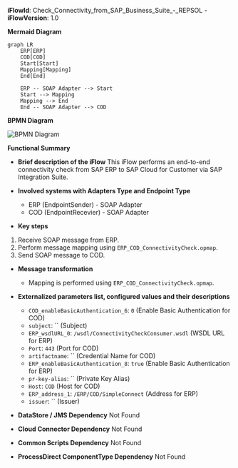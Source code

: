 **iFlowId**: Check_Connectivity_from_SAP_Business_Suite_-_REPSOL - **iFlowVersion**: 1.0

**Mermaid Diagram**
```mermaid
graph LR
    ERP[ERP]
    COD[COD]
    Start[Start]
    Mapping[Mapping]
    End[End]

    ERP -- SOAP Adapter --> Start
    Start --> Mapping
    Mapping --> End
    End -- SOAP Adapter --> COD
```
**BPMN Diagram**

![BPMN Diagram](./Check_Connectivity_from_SAP_Business_Suite_-_REPSOL-1.0.3.png "BPMN Diagram")

**Functional Summary**
- **Brief description of the iFlow**
This iFlow performs an end-to-end connectivity check from SAP ERP to SAP Cloud for Customer via SAP Integration Suite.

- **Involved systems with Adapters Type and Endpoint Type**
  - ERP (EndpointSender) - SOAP Adapter
  - COD (EndpointRecevier) - SOAP Adapter

- **Key steps**
 1. Receive SOAP message from ERP.
 2. Perform message mapping using `ERP_COD_ConnectivityCheck.opmap`.
 3. Send SOAP message to COD.

- **Message transformation**
  - Mapping is performed using `ERP_COD_ConnectivityCheck.opmap`.

- **Externalized parameters list, configured values and their descriptions**
  - `COD_enableBasicAuthentication_6`: `0` (Enable Basic Authentication for COD)
  - `subject`: `` (Subject)
  - `ERP_wsdlURL_0`: `/wsdl/ConnectivityCheckConsumer.wsdl` (WSDL URL for ERP)
  - `Port`: `443` (Port for COD)
  - `artifactname`: `` (Credential Name for COD)
  - `ERP_enableBasicAuthentication_8`: `true` (Enable Basic Authentication for ERP)
  - `pr-key-alias`: `` (Private Key Alias)
  - `Host`: `COD` (Host for COD)
  - `ERP_address_1`: `/ERP/COD/SimpleConnect` (Address for ERP)
  - `issuer`: `` (Issuer)

- **DataStore / JMS Dependency**
Not Found

- **Cloud Connector Dependency**
Not Found

- **Common Scripts Dependency**
Not Found

- **ProcessDirect ComponentType Dependency**
Not Found